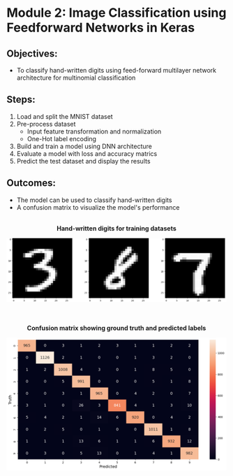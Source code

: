 # Module 2: Image Classification using Feedforward Networks in Keras

## Objectives:
- To classify hand-written digits using feed-forward multilayer network architecture for multinomial classification

## Steps:
1. Load and split the MNIST dataset
2. Pre-process dataset
    - Input feature transformation and normalization
    - One-Hot label encoding
3. Build and train a model using DNN architecture
4. Evaluate a model with loss and accuracy matrics
5. Predict the test dataset and display the results

## Outcomes:
- The model can be used to classify hand-written digits
- A confusion matrix to visualize the model's performance
<br><br>

<p align="center"><b>Hand-written digits for training datasets</b></p>
<div align="center">
  <img src="https://github.com/OCR-tech/OCR-tech/blob/main/docs/img/module_ml2a.png"/>
</div>
<!-- ![Alt text](https://github.com/OCR-tech/OCR-tech/blob/main/docs/img/module_ml2a.png) -->
<br><br>

<p align="center"><b>Confusion matrix showing ground truth and predicted labels</b></p>
<div align="center">
  <img src="https://github.com/OCR-tech/OCR-tech/blob/main/docs/img/module_ml2b.png"/>
</div>
<!-- ![Alt text](https://github.com/OCR-tech/OCR-tech/blob/main/docs/img/module_ml2b.png) -->
<br>


